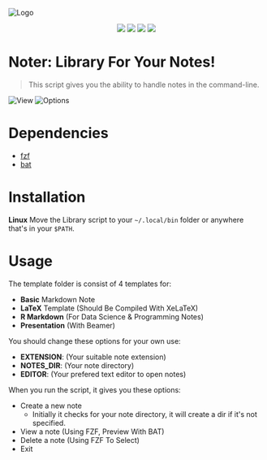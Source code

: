 ![Logo](https://user-images.githubusercontent.com/89016694/193409622-6c8cf774-0980-4497-93f7-5cf2ee1334ec.png)

<p align="center">
<a href="https://github.com/rahriver/Noter/master/LICENSE"><img src="https://img.shields.io/static/v1.svg?style=flat&label=License&message=MIT&logoColor=eceff4&logo=github&colorA=black&colorB=green"/></a>
<img src="https://img.shields.io/github/commit-activity/m/rahriver/Noter">
<a href="https://github.com/rahriver/Noter/graphs/contributors"><img src="https://img.shields.io/github/contributors/rahriver/Noter"></a>
<img src="https://img.shields.io/github/v/release/rahriver/Noter">
</p>

# Noter: Library For Your Notes!
> This script gives you the ability to handle notes in the command-line.

![View](https://user-images.githubusercontent.com/89016694/193408150-3e542e79-5422-45af-9838-38c842ee3004.png)
![Options](https://user-images.githubusercontent.com/89016694/193408205-0091466e-e171-43d3-9547-f73177ee2257.png)

# Dependencies
- [fzf](https://github.com/junegunn/fzf)
- [bat](https://github.com/sharkdp/bat)

# Installation
**Linux**
Move the Library script to your `~/.local/bin` folder or anywhere that's in your `$PATH`.

# Usage
The template folder is consist of 4 templates for:
- **Basic** Markdown Note
- **LaTeX** Template (Should Be Compiled With XeLaTeX)
- **R Markdown** (For Data Science & Programming Notes)
- **Presentation** (With Beamer)

You should change these options for your own use:
- **EXTENSION**: (Your suitable note extension)
- **NOTES_DIR**: (Your note directory)
- **EDITOR**: (Your prefered text editor to open notes)

When you run the script, it gives you these options:
- Create a new note
  - Initially it checks for your note directory, it will create a dir if it's not specified.
- View a note (Using FZF, Preview With BAT)
- Delete a note (Using FZF To Select)
- Exit
